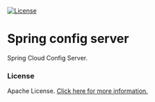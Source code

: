 [![License](https://img.shields.io/badge/License-Apache%202.0-blue.svg)](https://opensource.org/licenses/Apache-2.0)

# Spring config server

Spring Cloud Config Server.

### License
Apache License. [Click here for more information.](LICENSE)
